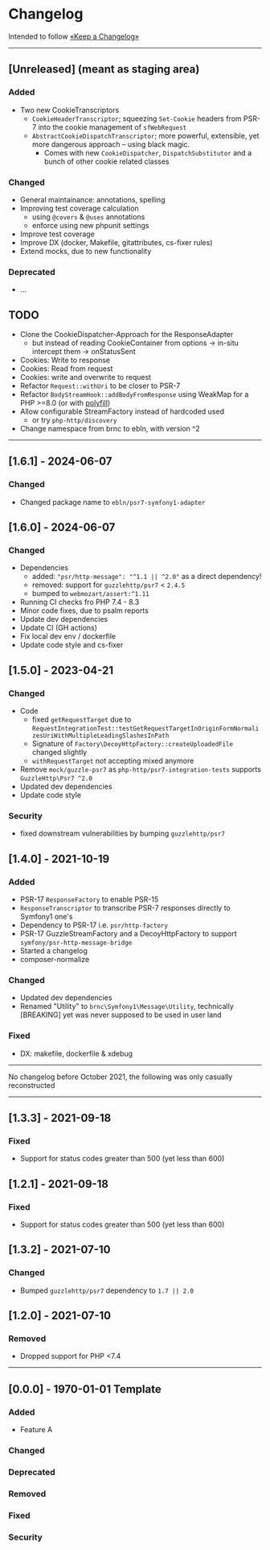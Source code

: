 Changelog
=========

Intended to follow [«Keep a Changelog»](https://keepachangelog.com/en/)

----

## [Unreleased] (meant as staging area)

### Added
- Two new CookieTranscriptors
  - `CookieHeaderTranscriptor`; squeezing `Set-Cookie` headers from PSR-7 into the cookie management of `sfWebRequest`
  - `AbstractCookieDispatchTranscriptor`; more powerful, extensible, yet more dangerous approach – using black magic.
    - Comes with new `CookieDispatcher`, `DispatchSubstitutor` and a bunch of other cookie related classes
### Changed
- General maintainance: annotations, spelling
- Improving test coverage calculation
  - using `@covers` & `@uses` annotations
  - enforce using new phpunit settings
- Improve test coverage
- Improve DX (docker, Makefile, gitattributes, cs-fixer rules)
- Extend mocks, due to new functionality
### Deprecated
- …


## TODO
- Clone the CookieDispatcher-Approach for the ResponseAdapter
  - but instead of reading CookieContainer from options → in-situ intercept them → onStatusSent
- Cookies: Write to response
- Cookies: Read from request
- Cookies: write and overwrite to request
- Refactor `Request::withUri` to be closer to PSR-7
- Refactor `BodyStreamHook::addBodyFromResponse` using WeakMap for a PHP >=8.0 (or with [polyfill](https://github.com/BenMorel/weakmap-polyfill))
- Allow configurable StreamFactory instead of hardcoded used
  - or try `php-http/discovery`
- Change namespace from brnc to ebln, with version ^2

----

## [1.6.1]  - 2024-06-07

### Changed
- Changed package name to `ebln/psr7-symfony1-adapter`

## [1.6.0]  - 2024-06-07

### Changed
- Dependencies
  - added:  `"psr/http-message": "^1.1 || ^2.0"` as a direct dependency!
  - removed: support for `guzzlehttp/psr7` < `2.4.5`
  - bumped to `webmozart/assert:^1.11`
- Running CI checks fro PHP 7.4 - 8.3
- Minor code fixes, due to psalm reports
- Update dev dependencies
- Update CI (GH actions)
- Fix local dev env / dockerfile
- Update code style and cs-fixer

## [1.5.0]  - 2023-04-21

### Changed
- Code
  - fixed `getRequestTarget` due to `RequestIntegrationTest::testGetRequestTargetInOriginFormNormalizesUriWithMultipleLeadingSlashesInPath`
  - Signature of `Factory\DecoyHttpFactory::createUploadedFile` changed slightly
  - `withRequestTarget` not accepting mixed anymore
- Remove `mock/guzzle-psr7` as `php-http/psr7-integration-tests` supports `GuzzleHttp\Psr7 ^2.0`
- Updated dev dependencies
- Update code style

### Security

- fixed downstream vulnerabilities by bumping `guzzlehttp/psr7`

## [1.4.0]  - 2021-10-19

### Added

- PSR-17 `ResponseFactory` to enable PSR-15
- `ResponseTranscriptor` to transcribe PSR-7 responses directly to Symfony1 one's
- Dependency to PSR-17 i.e. `psr/http-factory`
- PSR-17 GuzzleStreamFactory and a DecoyHttpFactory to support `symfony/psr-http-message-bridge`
- Started a changelog
- composer-normalize

### Changed

- Updated dev dependencies
- Renamed "Utility" to `brnc\Symfony1\Message\Utility`, technically [BREAKING] yet was never supposed to be used in user land

### Fixed

- DX: makefile, dockerfile & xdebug

----
No changelog before October 2021, the following was only casually reconstructed

----

## [1.3.3] - 2021-09-18

### Fixed

- Support for status codes greater than 500 (yet less than 600)

## [1.2.1] - 2021-09-18

### Fixed

- Support for status codes greater than 500 (yet less than 600)

## [1.3.2] - 2021-07-10

### Changed

- Bumped `guzzlehttp/psr7` dependency to `1.7 || 2.0`

## [1.2.0] - 2021-07-10

### Removed

- Dropped support for PHP <7.4

----

## [0.0.0] - 1970-01-01 Template

### Added

- Feature A

### Changed

### Deprecated

### Removed

### Fixed

### Security
